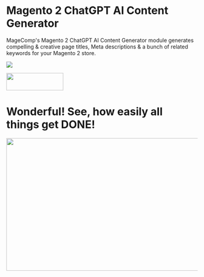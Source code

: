 # Magento 2 ChatGPT AI Content Generator
MageComp's Magento 2 ChatGPT AI Content Generator module generates compelling & creative page titles, Meta descriptions & a bunch of related keywords for your Magento 2 store.

<img src="https://magecomp.com/media/catalog/product/cache/9060bf895541631e29635713a6168783/c/h/chatgpt_ai_content_generator-product_image.webp">

<a href="https://magecomp.com/magento-2-chatgpt-ai-content-generator.html" target="_blank"><img width="150" height="46" src="https://magecomp.com/media/button.webp"></a>

# Wonderful! See, how easily all things get DONE!
<img width="600" height="350" src="https://s10.gifyu.com/images/Utilizes_OpenAI_API_to_produce_AI_content-1.gif">

# 















